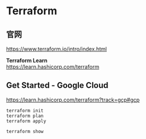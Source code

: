 # Terraform

##  官网

https://www.terraform.io/intro/index.html    


**Terraform Learn**    
https://learn.hashicorp.com/terraform


## Get Started - Google Cloud     
https://learn.hashicorp.com/terraform?track=gcp#gcp  



```
terraform init
terraform plan
terraform apply

terraform show


```


